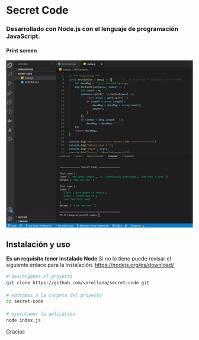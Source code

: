 # Secret Code
### Desarrollado con **Node.js** con el lenguaje de programación **JavaScript**.
#### Print screen
  ![alt text](https://github.com/vorellana/secret-code/blob/main/image1.png?raw=true)
## Instalación y uso
**Es un requisito tener instalado Node** Si no lo tiene puede revisar el siguiente enlace para la instalación.
https://nodejs.org/es/download/
```sh
# descargamos el proyecto
git clone https://github.com/vorellana/secret-code.git

# entramos a la carpeta del proyecto
cd secret-code

# ejecutamos la aplicación
node index.js
```
Gracias